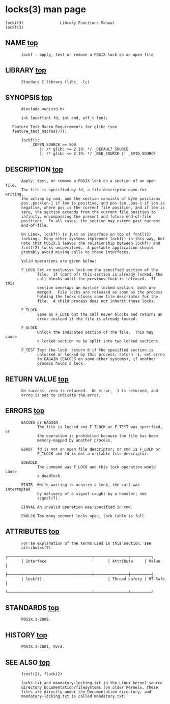 # locks(3) man page

```
lockf(3)                Library Functions Manual                lockf(3)
```

## NAME     [top](https://man7.org/linux/man-pages/man3/lockf.3.html#top_of_page)

```
       lockf - apply, test or remove a POSIX lock on an open file
```

## LIBRARY     [top](https://man7.org/linux/man-pages/man3/lockf.3.html#top_of_page)

```
       Standard C library (libc, -lc)
```

## SYNOPSIS     [top](https://man7.org/linux/man-pages/man3/lockf.3.html#top_of_page)

```
       #include <unistd.h>

       int lockf(int fd, int cmd, off_t len);

   Feature Test Macro Requirements for glibc (see
   feature_test_macros(7)):

       lockf():
           _XOPEN_SOURCE >= 500
               || /* glibc >= 2.19: */ _DEFAULT_SOURCE
               || /* glibc <= 2.19: */ _BSD_SOURCE || _SVID_SOURCE
```

## DESCRIPTION     [top](https://man7.org/linux/man-pages/man3/lockf.3.html#top_of_page)

```
       Apply, test, or remove a POSIX lock on a section of an open file.
       The file is specified by fd, a file descriptor open for writing,
       the action by cmd, and the section consists of byte positions
       pos..pos+len-1 if len is positive, and pos-len..pos-1 if len is
       negative, where pos is the current file position, and if len is
       zero, the section extends from the current file position to
       infinity, encompassing the present and future end-of-file
       positions.  In all cases, the section may extend past current
       end-of-file.

       On Linux, lockf() is just an interface on top of fcntl(2)
       locking.  Many other systems implement lockf() in this way, but
       note that POSIX.1 leaves the relationship between lockf() and
       fcntl(2) locks unspecified.  A portable application should
       probably avoid mixing calls to these interfaces.

       Valid operations are given below:

       F_LOCK Set an exclusive lock on the specified section of the
              file.  If (part of) this section is already locked, the
              call blocks until the previous lock is released.  If this
              section overlaps an earlier locked section, both are
              merged.  File locks are released as soon as the process
              holding the locks closes some file descriptor for the
              file.  A child process does not inherit these locks.

       F_TLOCK
              Same as F_LOCK but the call never blocks and returns an
              error instead if the file is already locked.

       F_ULOCK
              Unlock the indicated section of the file.  This may cause
              a locked section to be split into two locked sections.

       F_TEST Test the lock: return 0 if the specified section is
              unlocked or locked by this process; return -1, set errno
              to EAGAIN (EACCES on some other systems), if another
              process holds a lock.
```

## RETURN VALUE     [top](https://man7.org/linux/man-pages/man3/lockf.3.html#top_of_page)

```
       On success, zero is returned.  On error, -1 is returned, and
       errno is set to indicate the error.
```

## ERRORS     [top](https://man7.org/linux/man-pages/man3/lockf.3.html#top_of_page)

```
       EACCES or EAGAIN
              The file is locked and F_TLOCK or F_TEST was specified, or
              the operation is prohibited because the file has been
              memory-mapped by another process.

       EBADF  fd is not an open file descriptor; or cmd is F_LOCK or
              F_TLOCK and fd is not a writable file descriptor.

       EDEADLK
              The command was F_LOCK and this lock operation would cause
              a deadlock.

       EINTR  While waiting to acquire a lock, the call was interrupted
              by delivery of a signal caught by a handler; see
              signal(7).

       EINVAL An invalid operation was specified in cmd.

       ENOLCK Too many segment locks open, lock table is full.
```

## ATTRIBUTES     [top](https://man7.org/linux/man-pages/man3/lockf.3.html#top_of_page)

```
       For an explanation of the terms used in this section, see
       attributes(7).
       ┌─────────────────────────────────────┬───────────────┬─────────┐
       │ Interface                           │ Attribute     │ Value   │
       ├─────────────────────────────────────┼───────────────┼─────────┤
       │ lockf()                             │ Thread safety │ MT-Safe │
       └─────────────────────────────────────┴───────────────┴─────────┘
```

## STANDARDS     [top](https://man7.org/linux/man-pages/man3/lockf.3.html#top_of_page)

```
       POSIX.1-2008.
```

## HISTORY     [top](https://man7.org/linux/man-pages/man3/lockf.3.html#top_of_page)

```
       POSIX.1-2001, SVr4.
```

## SEE ALSO     [top](https://man7.org/linux/man-pages/man3/lockf.3.html#top_of_page)

```
       fcntl(2), flock(2)

       locks.txt and mandatory-locking.txt in the Linux kernel source
       directory Documentation/filesystems (on older kernels, these
       files are directly under the Documentation directory, and
       mandatory-locking.txt is called mandatory.txt)
```
